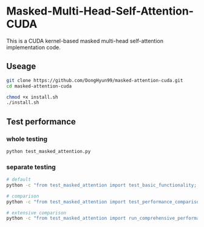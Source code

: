 # Masked-Multi-Head-Self-Attention-CUDA

This is a CUDA kernel-based masked multi-head self-attention implementation code.

## Useage

``` bash
git clone https://github.com/DongHyun99/masked-attention-cuda.git
cd masked-attention-cuda

chmod +x install.sh
./install.sh
```

## Test performance

### whole testing
```bash
python test_masked_attention.py
```

### separate testing

```bash
# default
python -c "from test_masked_attention import test_basic_functionality; test_basic_functionality()"

# comparison
python -c "from test_masked_attention import test_performance_comparison; test_performance_comparison()"

# extensive comparison
python -c "from test_masked_attention import run_comprehensive_performance_test; run_comprehensive_performance_test()"
```